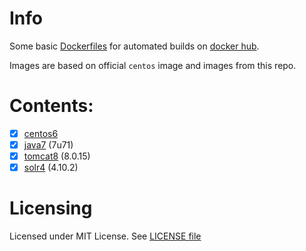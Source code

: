 # Info

Some basic [Dockerfiles][df] for automated builds on [docker hub][dhub].

Images are based on official `centos` image and images from this repo.

[df]: http://docs.docker.com/reference/builder/ "Dockerfile reference"
[dhub]: https://hub.docker.com/u/grossws/


# Contents:

- [x] [centos6][im-centos6]
- [x] [java7][im-java7] (7u71)
- [x] [tomcat8][im-tomcat8] (8.0.15)
- [x] [solr4][im-solr4] (4.10.2)

[im-centos6]: https://github.com/grossws/docker-comp-centos6
[im-java7]: https://github.com/grossws/docker-comp-java7
[im-tomcat8]: https://github.com/grossws/docker-comp-tomcat8
[im-solr4]: https://github.com/grossws/docker-comp-solr4

# Licensing

Licensed under MIT License. See [LICENSE file](LICENSE)

